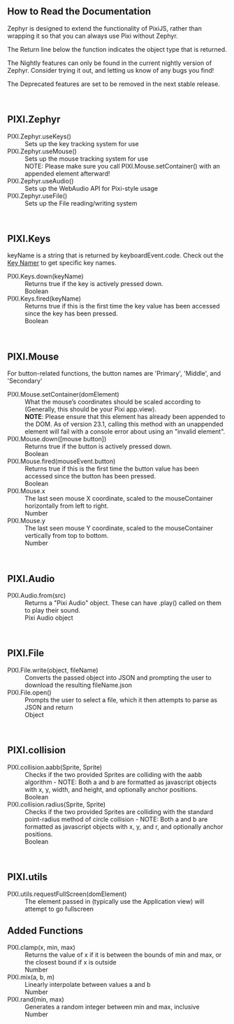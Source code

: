  <article> <h1>How to Read the Documentation</h1> <p>Zephyr is designed to extend the functionality of <span id="compatibility" class="nightly">PixiJS</span>,
 rather
 than wrapping it so that you can always use Pixi without Zephyr.</p> <p>The <span class="return">Return</span> line below the function indicates the object type that is returned.
 </p> <p>The <span class="nightly">Nightly</span> features can only be found in the current nightly version of Zephyr.
 Consider trying it out, and letting us know of any bugs you find!</p> <p>The <span class="deprecated">Deprecated</span> features are set to be removed in the next stable release.</p> <br> <h2>PIXI.Zephyr</h2> <dl> <dt>PIXI.Zephyr.useKeys()</dt> <dd>Sets up the key tracking system for use</dd> <dt>PIXI.Zephyr.useMouse()</dt> <dd>Sets up the mouse tracking system for use</dd> <dd><span class="warning">NOTE</span>: Please make sure you call PIXI.Mouse.setContainer() with an appended
 element afterward!</dd> <dt>PIXI.Zephyr.useAudio()</dt> <dd>Sets up the WebAudio API for Pixi-style usage</dd> <dt>PIXI.Zephyr.useFile()</dt> <dd>Sets up the File reading/writing system</dd> </dl> <br> <h2>PIXI.Keys</h2> <p>keyName is a string that is returned by keyboardEvent.code. Check out the <a
 href="https://zephyrjs.netlify.app/keyname">Key Namer</a> to get specific key names.</p> <dl> <dt>PIXI.Keys.down(keyName)</dt> <dd>Returns true if the key is actively pressed down.</dd> <dd class="return">Boolean</dd> <dt>PIXI.Keys.fired(keyName)</dt> <dd>Returns true if this is the first time the key value has been accessed since the key has been pressed.
 </dd> <dd class="return">Boolean</dd> </dl> <br> <h2 id="PIXI.Mouse">PIXI.Mouse</h2> <p>For button-related functions, the button names are 'Primary', 'Middle', and 'Secondary'</p> <dl> <dt>PIXI.Mouse.setContainer(domElement)</dt> <dd>What the mouse’s coordinates should be scaled according to (Generally, this should be your Pixi
 app.view).
 </dd> <dd class="warning"><strong>NOTE</strong>: Please ensure that this element has already been appended to the
 DOM.
 As of version 23.1, calling this method with an unappended element will fail with a console error about
 using an "invalid element".</dd> <dt>PIXI.Mouse.down([mouse button])</dt> <dd>Returns true if the button is actively pressed down.</dd> <dd class="return">Boolean</dd> <dt>PIXI.Mouse.fired(mouseEvent.button)</dt> <dd>Returns true if this is the first time the button value has been accessed since the button has been
 pressed.
 </dd> <dd class="return">Boolean</dd> <dt>PIXI.Mouse.x</dt> <dd>The last seen mouse X coordinate, scaled to the mouseContainer horizontally from left to right.</dd> <dd class="return">Number</dd> <dt>PIXI.Mouse.y</dt> <dd>The last seen mouse Y coordinate, scaled to the mouseContainer vertically from top to bottom.</dd> <dd class="return">Number</dd> </dl> <br> <h2>PIXI.Audio</h2> <dl> <dt>PIXI.Audio.from(src)</dt> <dd>Returns a "Pixi Audio" object. These can have .play() called on them to play their sound.</dd> <dd class="return">Pixi Audio object</dd> </dl> <br> <h2>PIXI.File</h2> <dl> <dt>PIXI.File.write(object, fileName)</dt> <dd>Converts the passed object into JSON and prompting the user to download the resulting fileName.json</dd> <dt>PIXI.File.open()</dt> <dd>Prompts the user to select a file, which it then attempts to parse as JSON and return</dd> <dd class="return">Object</dd> </dl> <br> <h2>PIXI.collision</h2> <dl> <dt>PIXI.collision.aabb(Sprite, Sprite)</dt> <dd>Checks if the two provided Sprites are colliding with the aabb algorithm - NOTE: Both a and b are
 formatted
 as javascript objects with x, y, width, and height, and optionally anchor positions.</dd> <dd class="return">Boolean</dd> <dt>PIXI.collision.radius(Sprite, Sprite)</dt> <dd>Checks if the two provided Sprites are colliding with the standard point-radius method of circle
 collision -
 NOTE: Both a and b are formatted as javascript objects with x, y, and r, and optionally anchor
 positions.
 </dd> <dd class="return">Boolean</dd> </dl> <br> <h2>PIXI.utils</h2> <dl> <dt>PIXI.utils.requestFullScreen(domElement)</dt> <dd>The element passed in (typically use the Application view) will attempt to go fullscreen</dd> </dl> <h2>Added Functions</h2> <dl> <dt>PIXI.clamp(x, min, max)</dt> <dd>Returns the value of x if it is between the bounds of min and max, or the closest bound if x is outside
 </dd> <dd class="return">Number</dd> <dt>PIXI.mix(a, b, m)</dt> <dd>Linearly interpolate between values a and b</dd> <dd class="return">Number</dd> <dt>PIXI.rand(min, max)</dt> <dd>Generates a random integer between min and max, inclusive</dd> <dd class="return">Number</dd> </dl> </article> 